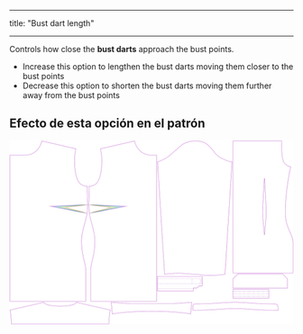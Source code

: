 - - -
title: "Bust dart length"
- - -

Controls how close the **bust darts** approach the bust points.

- Increase this option to lengthen the bust darts moving them closer to the bust points
- Decrease this option to shorten the bust darts moving them further away from the bust points

## Efecto de esta opción en el patrón

![This image shows the effect of this option by superimposing several variants that have a different value for this option](simone_bustdartlength_sample.svg "Effect of this option on the pattern")
